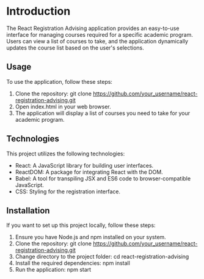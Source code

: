 
# Introduction
The React Registration Advising application provides an easy-to-use interface for managing courses required for a specific academic program. Users can view a list of courses to take, and the application dynamically updates the course list based on the user's selections.

## Usage
To use the application, follow these steps:

1. Clone the repository: git clone https://github.com/your_username/react-registration-advising.git
2. Open index.html in your web browser.
3. The application will display a list of courses you need to take for your academic program.

## Technologies
This project utilizes the following technologies:

- React: A JavaScript library for building user interfaces.
- ReactDOM: A package for integrating React with the DOM.
- Babel: A tool for transpiling JSX and ES6 code to browser-compatible JavaScript.
- CSS: Styling for the registration interface.

## Installation
If you want to set up this project locally, follow these steps:

1. Ensure you have Node.js and npm installed on your system.
2. Clone the repository: git clone https://github.com/your_username/react-registration-advising.git
3. Change directory to the project folder: cd react-registration-advising
4. Install the required dependencies: npm install
5. Run the application: npm start
